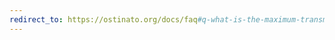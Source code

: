 ```yaml
---
redirect_to: https://ostinato.org/docs/faq#q-what-is-the-maximum-transmit-rate-that-ostinato-supports
---
```

